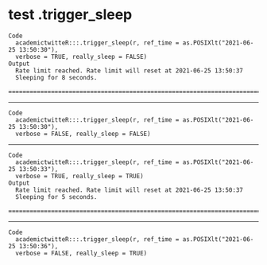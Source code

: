 # test .trigger_sleep

    Code
      academictwitteR:::.trigger_sleep(r, ref_time = as.POSIXlt("2021-06-25 13:50:30"),
      verbose = TRUE, really_sleep = FALSE)
    Output
      Rate limit reached. Rate limit will reset at 2021-06-25 13:50:37 
      Sleeping for 8 seconds. 
      ================================================================================

---

    Code
      academictwitteR:::.trigger_sleep(r, ref_time = as.POSIXlt("2021-06-25 13:50:30"),
      verbose = FALSE, really_sleep = FALSE)

---

    Code
      academictwitteR:::.trigger_sleep(r, ref_time = as.POSIXlt("2021-06-25 13:50:33"),
      verbose = TRUE, really_sleep = TRUE)
    Output
      Rate limit reached. Rate limit will reset at 2021-06-25 13:50:37 
      Sleeping for 5 seconds. 
      ================================================================================

---

    Code
      academictwitteR:::.trigger_sleep(r, ref_time = as.POSIXlt("2021-06-25 13:50:36"),
      verbose = FALSE, really_sleep = TRUE)

